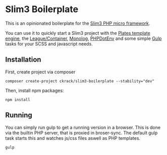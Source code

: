 # Slim3 Boilerplate

This is an opinionated boilerplate for the [Slim3 PHP micro framework](http://www.slimframework.com/).

You can use it to quickly start a Slim3 project with the [Plates template engine](http://platesphp.com/engine/), the [League/Container](http://container.thephpleague.com/), [Monolog](https://seldaek.github.io/monolog/), [PHPDotEnv](https://github.com/vlucas/phpdotenv) and some simple [Gulp](http://gulpjs.com/) tasks for your SCSS and javascript needs.

## Installation

First, create project via composer

`composer create-project ckrack/slim3-boilerplate --stability="dev"`

Then, ìnstall npm packages:

`npm install`

## Running

You can simply run gulp to get a running version in a browser.
This is done via the builtin PHP server, that is proxied in broser-sync.
The default gulp task starts this and watches js/css files aswell as PHP templates.

`gulp`
